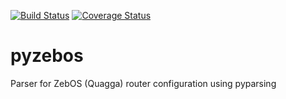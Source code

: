 [![Build Status](https://travis-ci.org/atopuzov/pyzebos.svg)](https://travis-ci.org/atopuzov/pyzebos)
[![Coverage Status](https://coveralls.io/repos/atopuzov/pyzebos/badge.svg?branch=master)](https://coveralls.io/r/atopuzov/pyzebos?branch=master)

pyzebos
=======

Parser for ZebOS (Quagga) router configuration using pyparsing
